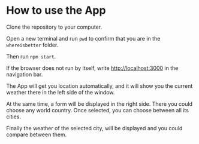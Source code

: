 # How to use the App

Clone the repository to your computer.

Open a new terminal and run ```pwd``` to confirm that you are in the ```whereisbetter``` folder.

Then run ```npm start```. 

If the browser does not run by itself, write [http://localhost:3000](http://localhost:3000) in the navigation bar.

The App will get you location automatically, and it will show you the current weather there in the left side of the window.

At the same time, a form will be displayed in the right side.
There you could choose any world country. Once selected, you can choose between all its cities.

Finally the weather of the selected city, will be displayed and you could compare between them.